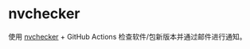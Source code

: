 # nvchecker

使用 [nvchecker](https://github.com/lilydjwg/nvchecker) + GitHub Actions 检查软件/包新版本并通过邮件进行通知。
